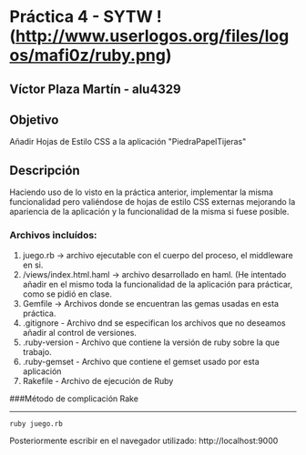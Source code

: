 # Práctica 4 - SYTW !<url>(http://www.userlogos.org/files/logos/mafi0z/ruby.png)

## Víctor Plaza Martín - alu4329

## Objetivo
Añadir Hojas de Estilo CSS a la aplicación "PiedraPapelTijeras"

## Descripción
 Haciendo uso de lo visto en la práctica anterior, implementar la misma funcionalidad pero valiéndose de hojas de estilo CSS externas mejorando la apariencia de la aplicación y la funcionalidad de la misma si fuese posible.

### Archivos incluídos:
1. juego.rb -> archivo ejecutable con el cuerpo del proceso, el middleware en si.
2. /views/index.html.haml -> archivo desarrollado en haml. (He intentado añadir en el mismo toda la funcionalidad de la aplicación para prácticar, como se pidió en clase.
3. Gemfile -> Archivos donde se encuentran las gemas usadas en esta práctica.
4. .gitignore - Archivo dnd se especifican los archivos que no deseamos añadir al control de versiones.
5. .ruby-version - Archivo que contiene la versión de ruby sobre la que trabajo.
6. .ruby-gemset - Archivo que contiene el gemset usado por esta aplicación
7. Rakefile - Archivo de ejecución de Ruby

###Método de complicación
	Rake
****
	ruby juego.rb

Posteriormente escribir en el navegador utilizado:
	http://localhost:9000
